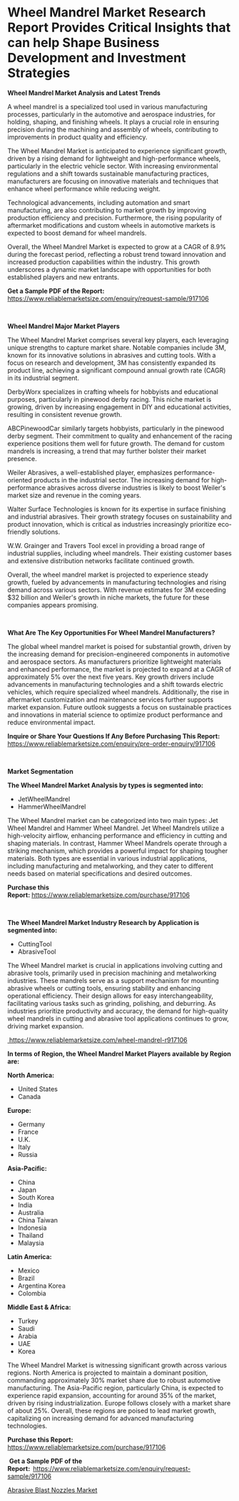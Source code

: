 <p><h1>Wheel Mandrel Market Research Report Provides Critical Insights that can help Shape Business Development and Investment Strategies</h1></p><p><strong>Wheel Mandrel Market Analysis and Latest Trends</strong></p>
<p><p>A wheel mandrel is a specialized tool used in various manufacturing processes, particularly in the automotive and aerospace industries, for holding, shaping, and finishing wheels. It plays a crucial role in ensuring precision during the machining and assembly of wheels, contributing to improvements in product quality and efficiency. </p><p>The Wheel Mandrel Market is anticipated to experience significant growth, driven by a rising demand for lightweight and high-performance wheels, particularly in the electric vehicle sector. With increasing environmental regulations and a shift towards sustainable manufacturing practices, manufacturers are focusing on innovative materials and techniques that enhance wheel performance while reducing weight. </p><p>Technological advancements, including automation and smart manufacturing, are also contributing to market growth by improving production efficiency and precision. Furthermore, the rising popularity of aftermarket modifications and custom wheels in automotive markets is expected to boost demand for wheel mandrels. </p><p>Overall, the Wheel Mandrel Market is expected to grow at a CAGR of 8.9% during the forecast period, reflecting a robust trend toward innovation and increased production capabilities within the industry. This growth underscores a dynamic market landscape with opportunities for both established players and new entrants.</p></p>
<p><strong>Get a Sample PDF of the Report:&nbsp;</strong> <a href="https://www.reliablemarketsize.com/enquiry/request-sample/917106?utm_campaign=2319&utm_medium=2&utm_source=Github&utm_content=ia&utm_term=21022025&utm_id=wheel-mandrel">https://www.reliablemarketsize.com/enquiry/request-sample/917106</a></p>
<p>&nbsp;</p>
<p><strong>Wheel Mandrel Major Market Players</strong></p>
<p><p>The Wheel Mandrel Market comprises several key players, each leveraging unique strengths to capture market share. Notable companies include 3M, known for its innovative solutions in abrasives and cutting tools. With a focus on research and development, 3M has consistently expanded its product line, achieving a significant compound annual growth rate (CAGR) in its industrial segment. </p><p>DerbyWorx specializes in crafting wheels for hobbyists and educational purposes, particularly in pinewood derby racing. This niche market is growing, driven by increasing engagement in DIY and educational activities, resulting in consistent revenue growth.</p><p>ABCPinewoodCar similarly targets hobbyists, particularly in the pinewood derby segment. Their commitment to quality and enhancement of the racing experience positions them well for future growth. The demand for custom mandrels is increasing, a trend that may further bolster their market presence.</p><p>Weiler Abrasives, a well-established player, emphasizes performance-oriented products in the industrial sector. The increasing demand for high-performance abrasives across diverse industries is likely to boost Weiler's market size and revenue in the coming years.</p><p>Walter Surface Technologies is known for its expertise in surface finishing and industrial abrasives. Their growth strategy focuses on sustainability and product innovation, which is critical as industries increasingly prioritize eco-friendly solutions.</p><p>W.W. Grainger and Travers Tool excel in providing a broad range of industrial supplies, including wheel mandrels. Their existing customer bases and extensive distribution networks facilitate continued growth.</p><p>Overall, the wheel mandrel market is projected to experience steady growth, fueled by advancements in manufacturing technologies and rising demand across various sectors. With revenue estimates for 3M exceeding $32 billion and Weiler's growth in niche markets, the future for these companies appears promising.</p></p>
<p>&nbsp;</p>
<p><strong>What Are The Key Opportunities For Wheel Mandrel Manufacturers?</strong></p>
<p><p>The global wheel mandrel market is poised for substantial growth, driven by the increasing demand for precision-engineered components in automotive and aerospace sectors. As manufacturers prioritize lightweight materials and enhanced performance, the market is projected to expand at a CAGR of approximately 5% over the next five years. Key growth drivers include advancements in manufacturing technologies and a shift towards electric vehicles, which require specialized wheel mandrels. Additionally, the rise in aftermarket customization and maintenance services further supports market expansion. Future outlook suggests a focus on sustainable practices and innovations in material science to optimize product performance and reduce environmental impact.</p></p>
<p><strong>Inquire or Share Your Questions If Any Before Purchasing This Report:</strong> <a href="https://www.reliablemarketsize.com/enquiry/pre-order-enquiry/917106?utm_campaign=2319&utm_medium=2&utm_source=Github&utm_content=ia&utm_term=21022025&utm_id=wheel-mandrel">https://www.reliablemarketsize.com/enquiry/pre-order-enquiry/917106</a></p>
<p>&nbsp;</p>
<p><strong>Market Segmentation</strong></p>
<p><strong>The Wheel Mandrel Market Analysis by types is segmented into:</strong></p>
<p><ul><li>JetWheelMandrel</li><li>HammerWheelMandrel</li></ul></p>
<p><p>The Wheel Mandrel market can be categorized into two main types: Jet Wheel Mandrel and Hammer Wheel Mandrel. Jet Wheel Mandrels utilize a high-velocity airflow, enhancing performance and efficiency in cutting and shaping materials. In contrast, Hammer Wheel Mandrels operate through a striking mechanism, which provides a powerful impact for shaping tougher materials. Both types are essential in various industrial applications, including manufacturing and metalworking, and they cater to different needs based on material specifications and desired outcomes.</p></p>
<p><strong>Purchase this Report:&nbsp;</strong><a href="https://www.reliablemarketsize.com/purchase/917106?utm_campaign=2319&utm_medium=2&utm_source=Github&utm_content=ia&utm_term=21022025&utm_id=wheel-mandrel">https://www.reliablemarketsize.com/purchase/917106</a></p>
<p>&nbsp;</p>
<p><strong>The Wheel Mandrel Market Industry Research by Application is segmented into:</strong></p>
<p><ul><li>CuttingTool</li><li>AbrasiveTool</li></ul></p>
<p><p>The Wheel Mandrel market is crucial in applications involving cutting and abrasive tools, primarily used in precision machining and metalworking industries. These mandrels serve as a support mechanism for mounting abrasive wheels or cutting tools, ensuring stability and enhancing operational efficiency. Their design allows for easy interchangeability, facilitating various tasks such as grinding, polishing, and deburring. As industries prioritize productivity and accuracy, the demand for high-quality wheel mandrels in cutting and abrasive tool applications continues to grow, driving market expansion.</p></p>
<p><a href="https://www.reliablemarketsize.com/wheel-mandrel-r917106?utm_campaign=2319&utm_medium=2&utm_source=Github&utm_content=ia&utm_term=21022025&utm_id=wheel-mandrel">&nbsp;https://www.reliablemarketsize.com/wheel-mandrel-r917106</a></p>
<p><strong>In terms of Region, the Wheel Mandrel Market Players available by Region are:</strong></p>
<p>
    <p> <strong> North America: </strong>
        <ul>
            <li>United States</li>
            <li>Canada</li>
        </ul>
        </p> 
    <p> <strong> Europe: </strong>
        <ul>
            <li>Germany</li>
            <li>France</li>
            <li>U.K.</li>
            <li>Italy</li>
            <li>Russia</li>
        </ul>
        </p> 
    <p> <strong> Asia-Pacific: </strong>
        <ul>
            <li>China</li>
            <li>Japan</li>
            <li>South Korea</li>
            <li>India</li>
            <li>Australia</li>
            <li>China Taiwan</li>
            <li>Indonesia</li>
            <li>Thailand</li>
            <li>Malaysia</li>
        </ul>
        </p> 
    <p> <strong> Latin America: </strong>
        <ul>
            <li>Mexico</li>
            <li>Brazil</li>
            <li>Argentina Korea</li>
            <li>Colombia</li>
        </ul>
        </p> 
    <p> <strong> Middle East & Africa: </strong>
        <ul>
            <li>Turkey</li>
            <li>Saudi</li>
            <li>Arabia</li>
            <li>UAE</li>
            <li>Korea</li>
        </ul>
    </p>
    </p>
<p><p>The Wheel Mandrel Market is witnessing significant growth across various regions. North America is projected to maintain a dominant position, commanding approximately 30% market share due to robust automotive manufacturing. The Asia-Pacific region, particularly China, is expected to experience rapid expansion, accounting for around 35% of the market, driven by rising industrialization. Europe follows closely with a market share of about 25%. Overall, these regions are poised to lead market growth, capitalizing on increasing demand for advanced manufacturing technologies.</p></p>
<p><strong>Purchase this Report: </strong><a href="https://www.reliablemarketsize.com/purchase/917106?utm_campaign=2319&utm_medium=2&utm_source=Github&utm_content=ia&utm_term=21022025&utm_id=wheel-mandrel">https://www.reliablemarketsize.com/purchase/917106</a></p>
<p>&nbsp;<strong>Get a Sample PDF of the Report:&nbsp;&nbsp;</strong><a href="https://www.reliablemarketsize.com/enquiry/request-sample/917106?utm_campaign=2319&utm_medium=2&utm_source=Github&utm_content=ia&utm_term=21022025&utm_id=wheel-mandrel">https://www.reliablemarketsize.com/enquiry/request-sample/917106</a></p>
<p><strong></strong></p>
<p><p><a href="https://github.com/oslieselotte2192/Market-Research-Report-List-1/blob/main/abrasive-blast-nozzles-market.md?utm_campaign=2319&utm_medium=2&utm_source=Github&utm_content=ia&utm_term=21022025&utm_id=wheel-mandrel">Abrasive Blast Nozzles Market</a></p></p>